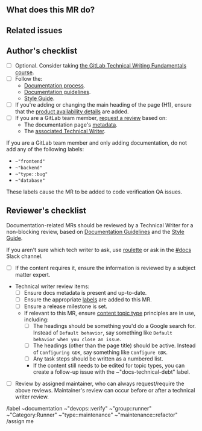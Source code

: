 ## What does this MR do?

<!-- Briefly describe what this MR is about. -->

## Related issues

<!-- Link related issues below. -->

## Author's checklist

- [ ] Optional. Consider taking [the GitLab Technical Writing Fundamentals course](https://university.gitlab.com/courses/gitlab-technical-writing-fundamentals).
- [ ] Follow the:
  - [Documentation process](https://docs.gitlab.com/development/documentation/workflow/).
  - [Documentation guidelines](https://docs.gitlab.com/development/documentation/).
  - [Style Guide](https://docs.gitlab.com/development/documentation/styleguide/).
- [ ] If you're adding or changing the main heading of the page (H1), ensure that the [product availability details](https://docs.gitlab.com/development/documentation/styleguide/availability_details/) are added.
- [ ] If you are a GitLab team member, [request a review](https://docs.gitlab.com/development/code_review/#dogfooding-the-reviewers-feature) based on:
  - The documentation page's [metadata](https://docs.gitlab.com/development/documentation/metadata/).
  - The [associated Technical Writer](https://about.gitlab.com/handbook/product/ux/technical-writing/#assignments).

If you are a GitLab team member and only adding documentation, do not add any of the following labels:

- `~"frontend"`
- `~"backend"`
- `~"type::bug"`
- `~"database"`

These labels cause the MR to be added to code verification QA issues.

## Reviewer's checklist

Documentation-related MRs should be reviewed by a Technical Writer for a non-blocking review, based on [Documentation Guidelines](https://docs.gitlab.com/development/documentation/) and the [Style Guide](https://docs.gitlab.com/development/documentation/styleguide/).

If you aren't sure which tech writer to ask, use [roulette](https://gitlab-org.gitlab.io/gitlab-roulette/?sortKey=stats.avg30&order=-1&hourFormat24=true&visible=maintainer%7Cdocs) or ask in the [#docs](https://gitlab.slack.com/archives/C16HYA2P5) Slack channel.

- [ ] If the content requires it, ensure the information is reviewed by a subject matter expert.
- Technical writer review items:
  - [ ] Ensure docs metadata is present and up-to-date.
  - [ ] Ensure the appropriate [labels](https://about.gitlab.com/handbook/product/ux/technical-writing/workflow/#labels) are added to this MR.
  - [ ] Ensure a release milestone is set.
  - If relevant to this MR, ensure [content topic type](https://docs.gitlab.com/development/documentation/topic_types/) principles are in use, including:
    - [ ] The headings should be something you'd do a Google search for. Instead of `Default behavior`, say something like `Default behavior when you close an issue`.
    - [ ] The headings (other than the page title) should be active. Instead of `Configuring GDK`, say something like `Configure GDK`.
    - [ ] Any task steps should be written as a numbered list.
    - If the content still needs to be edited for topic types, you can create a follow-up issue with the ~"docs-technical-debt" label.
- [ ] Review by assigned maintainer, who can always request/require the above reviews. Maintainer's review can occur before or after a technical writer review.

/label ~documentation ~"devops::verify" ~"group::runner" ~"Category:Runner"  ~"type::maintenance" ~"maintenance::refactor"
/assign me
